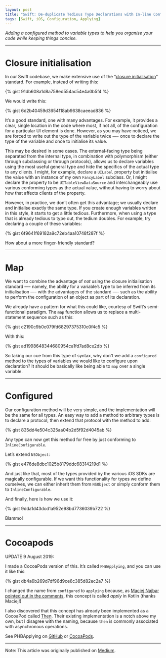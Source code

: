 ```yaml
---
layout: post
title: "Swift: De-duplicate Tedious Type Declarations with In-line Configuration"
tags: [Swift, iOS, Configuration, Applying]
---
```


_Adding a configured method to variable types to help you organise your code while keeping things concise._

---

# Closure initialisation

In our Swift codebase, we make extensive use of the “[closure initialisation](https://medium.com/the-traveled-ios-developers-guide/swift-initialization-with-closures-5ea177f65a5)” standard. For example, instead of writing this:

{% gist 91db608a1d8a758ed554ac54e4a0b5f4 %}

We would write this:

{% gist 6d2b40459d3654f18ab9638caeead836 %}

It’s a good standard, one with many advantages. For example, it provides a clear, single location in the code where most, if not all, of the configuration for a particular UI element is done.
However, as you may have noticed, we are forced to write out the type of the variable twice —- once to declare the type of the variable and once to initialise its value.

This may be desired in some cases. The external-facing type being separated from the internal type, in combination with polymorphism (either through subclassing or through protocols), allows us to declare variables using the most useful general type and hide the specifics of the actual type to any clients. I might, for example, declare a `UILabel` property but initialise the value with an instance of my own `FancyLabel` subclass. Or, I might declare the property to be `UITableViewDataSource` and interchangeably use various conforming types as the actual value, without having to worry about how that affects clients of the property.

However, in practice, we don’t often get this advantage; we usually declare and initialise exactly the same type. If you create enough variables written in this style, it starts to get a little tedious. Furthermore, when using a type that is already tedious to type out, the tedium doubles. For example, try declaring a couple of these variables:

{% gist 6f9641f69182a9c72eb4aa10748f287f %}

How about a more finger-friendly standard?

---

# Map

We want to combine the advantage of _not_ using the closure initialisation standard —- namely, the ability for a variable’s type to be inferred from its initialisation —- with the advantages of the standard —- such as the ability to perform the configuration of an object as part of its declaration.

We already have a pattern for what this could like, courtesy of Swift’s semi-functional paradigm. The `map` function allows us to replace a multi-statement sequence such as this:

{% gist c2190c9b0c079fd68297375310c0f4c5 %}

With this:

{% gist ad1998648344680954ca1fd7ad8ce2db %}

So taking our cue from this type of syntax, why don't we add a `configured` method to the types of variables we would like to configure upon declaration? It should be basically like being able to `map` over a single variable.

---

# Configured

Our configuration method will be very simple, and the implementation will be the same for all types. An easy way to add a method to arbitrary types is to declare a protocol, then extend that protocol with the method to add:

{% gist 835dd4e504c325aa04b2d5f92d4045ab %}

Any type can now get this method for free by just conforming to `InlineConfigurable`. 

Let’s extend `NSObject`:

{% gist e476de8dbc1025b8179ddc68314219d1 %}

And just like that, most of the types provided by the various iOS SDKs are magically configurable. If we want this functionality for types we define ourselves, we can either inherit them from `NSObject` or simply conform them to `InlineConfigurable`.

And finally, here is how we use it:

{% gist 9dda1d43dcd1a952e98bd7736039b722 %}

Blammo!

---

# Cocoapods

UPDATE 9 August 2019:

I made a CocoaPods version of this. It’s called `PHBApplying`, and you can use it like this:

{% gist db4a6b269d7df96d9ce6c385d82ec2a7 %}

I changed the name from `configured` to `applying` because, as [Maciej Najbar pointed out in the comments](https://medium.com/@MaciejNajbar), this concept is called *apply* in Kotlin (thanks Maciej!)

I also discovered that this concept has already been implemented as a CocoaPod called [Then](https://github.com/devxoul/Then). Their existing implementation is a notch above my own, but I disagree with the naming, because `then` is commonly associated with asynchronous operations.

See PHBApplying on [GitHub](https://github.com/phlippieb/PHBApplying) or [CocoaPods](https://cocoapods.org/pods/PHBApplying).

---

Note: This article was originally published on [Medium](https://medium.com/better-programming/swift-hacks-de-duplicate-tedious-type-declarations-with-in-line-configuration-13f66370754).